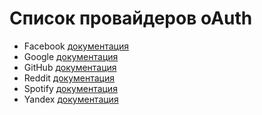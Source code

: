 # Список провайдеров oAuth

* Facebook [документация](https://developers.facebook.com/docs/facebook-login/web/)
* Google   [документация](https://developers.google.com/identity/protocols/oauth2/web-server)
* GitHub   [документация](https://developer.github.com/apps/building-oauth-apps/authorizing-oauth-apps/)
* Reddit   [документация](https://www.reddit.com/dev/api/oauth/)
* Spotify  [документация](https://developer.spotify.com/documentation/general/guides/authorization-guide/)
* Yandex   [документация](https://yandex.ru/dev/oauth/)

